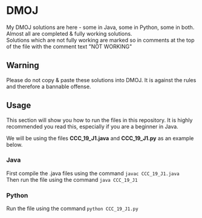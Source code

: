 # DMOJ
My DMOJ solutions are here - some in Java, some in Python, some in both. <br/>
Almost all are completed & fully working solutions.<br/>
Solutions which are not fully working are marked so in comments at the top of the file with the comment text "NOT WORKING"<br/>

## Warning
Please do not copy & paste these solutions into DMOJ. It is against the rules and therefore a bannable offense.

## Usage
This section will show you how to run the files in this repository. It is highly recommended you read this, especially if you are a beginner in Java.

We will be using the files **CCC_19_J1.java** and **CCC_19_J1.py** as an example below.

### Java
First compile the .java files using the command ```javac CCC_19_J1.java```<br/>
Then run the file using the command ```java CCC_19_J1```
### Python
Run the file using the command ```python CCC_19_J1.py```